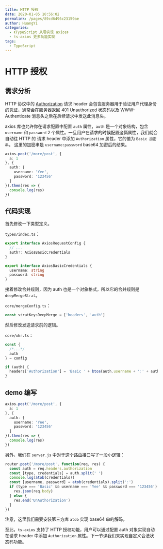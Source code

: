 ```yaml
---
title: HTTP 授权
date: 2020-01-05 10:56:02
permalink: /pages/89cd6496c23159ae
author: HuangYi
categories:
  - 《TypeScript 从零实现 axios》
  - ts-axios 更多功能实现
tags:
  - TypeScript
---
```

# HTTP 授权

## 需求分析

HTTP 协议中的 [Authorization](https://developer.mozilla.org/en-US/docs/Web/HTTP/Headers/Authorization) 请求 header 会包含服务器用于验证用户代理身份的凭证，通常会在服务器返回 401 Unauthorized 状态码以及 WWW-Authenticate 消息头之后在后续请求中发送此消息头。

axios 库也允许你在请求配置中配置 `auth` 属性，`auth` 是一个对象结构，包含 `username` 和 `password` 2 个属性。一旦用户在请求的时候配置这俩属性，我们就会自动往 HTTP 的 请求 header 中添加 `Authorization` 属性，它的值为 `Basic 加密串`。
这里的加密串是 `username:password` base64 加密后的结果。

```typescript
axios.post('/more/post', {
  a: 1
}, {
  auth: {
    username: 'Yee',
    password: '123456'
  }
}).then(res => {
  console.log(res)
})
```

## 代码实现

首先修改一下类型定义。

`types/index.ts`：

```typescript
export interface AxiosRequestConfig {
  // ...
  auth?: AxiosBasicCredentials
}

export interface AxiosBasicCredentials {
  username: string
  password: string
}
```

接着修改合并规则，因为 auth 也是一个对象格式，所以它的合并规则是 `deepMergeStrat`。

`core/mergeConfig.ts`：

```typescript
const stratKeysDeepMerge = ['headers', 'auth']
```

然后修改发送请求前的逻辑。

`core/xhr.ts`：

```typescript
const {
  /*...*/
  auth
} = config

if (auth) {
  headers['Authorization'] = 'Basic ' + btoa(auth.username + ':' + auth.password)
}
```

## demo 编写

```typescript
axios.post('/more/post', {
  a: 1
}, {
  auth: {
    username: 'Yee',
    password: '123456'
  }
}).then(res => {
  console.log(res)
})
```

另外，我们在 `server.js` 中对于这个路由接口写了一段小逻辑：

```javascript
router.post('/more/post', function(req, res) {
  const auth = req.headers.authorization
  const [type, credentials] = auth.split(' ')
  console.log(atob(credentials))
  const [username, password] = atob(credentials).split(':')
  if (type === 'Basic' && username === 'Yee' && password === '123456') {
    res.json(req.body)
  } else {
    res.end('UnAuthorization')
  }
})
```

注意，这里我们需要安装第三方库 `atob` 实现 base64 串的解码。

至此，`ts-axios` 支持了 HTTP 授权功能，用户可以通过配置 auth 对象实现自动在请求 header 中添加 `Authorization` 属性。下一节课我们来实现自定义合法状态码功能。
